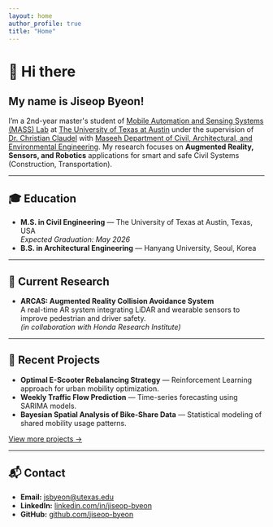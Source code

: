 ```yaml
---
layout: home
author_profile: true
title: "Home"
---
```


# 👋 Hi there

## My name is **Jiseop Byeon**!

I’m a 2nd-year master's student of [Mobile Automation and Sensing Systems (MASS) Lab](https://www.mass-lab-ut.com/) at [The University of Texas at Austin](https://www.utexas.edu/) under the supervision of [Dr. Christian Claudel](https://www.caee.utexas.edu/people/faculty/faculty-directory/claudel) with [Maseeh Department of Civil, Architectural, and Environmental Engineering](https://www.caee.utexas.edu/).
My research focuses on **Augmented Reality, Sensors, and Robotics** applications for smart and safe Civil Systems (Construction, Transportation).

---

## 🎓 Education
- **M.S. in Civil Engineering** — The University of Texas at Austin, Texas, USA  
  *Expected Graduation: May 2026*  
- **B.S. in Architectural Engineering** — Hanyang University, Seoul, Korea  

---

## 🔬 Current Research
- **ARCAS: Augmented Reality Collision Avoidance System**  
  A real-time AR system integrating LiDAR and wearable sensors to improve pedestrian and driver safety.  
  *(in collaboration with Honda Research Institute)*

---

## 📂 Recent Projects
- **Optimal E-Scooter Rebalancing Strategy** — Reinforcement Learning approach for urban mobility optimization.  
- **Weekly Traffic Flow Prediction** — Time-series forecasting using SARIMA models.  
- **Bayesian Spatial Analysis of Bike-Share Data** — Statistical modeling of shared mobility usage patterns.  

[View more projects →](./projects/)

---

## 📬 Contact
- **Email:** [jsbyeon@utexas.edu](mailto:jsbyeon@utexas.edu)  
- **LinkedIn:** [linkedin.com/in/jiseop-byeon](https://www.linkedin.com/in/jiseop-byeon-887086208/)  
- **GitHub:** [github.com/jiseop-byeon](https://github.com/jiseop-byeon)
